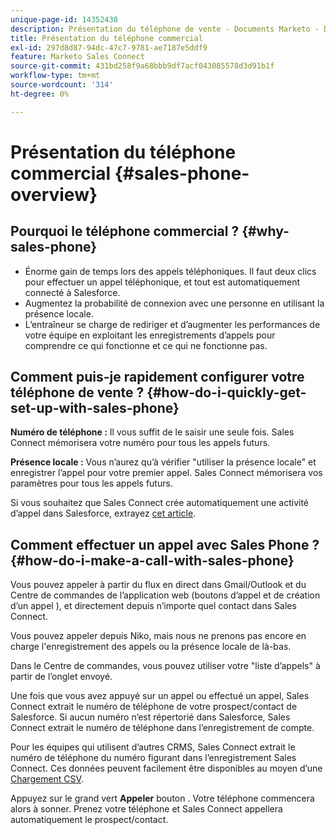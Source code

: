 ```yaml
---
unique-page-id: 14352438
description: Présentation du téléphone de vente - Documents Marketo - Documentation du produit
title: Présentation du téléphone commercial
exl-id: 297d8d87-94dc-47c7-9781-ae7187e5ddf9
feature: Marketo Sales Connect
source-git-commit: 431bd258f9a68bbb9df7acf043085578d3d91b1f
workflow-type: tm+mt
source-wordcount: '314'
ht-degree: 0%

---
```


# Présentation du téléphone commercial {#sales-phone-overview}

## Pourquoi le téléphone commercial ? {#why-sales-phone}

* Énorme gain de temps lors des appels téléphoniques. Il faut deux clics pour effectuer un appel téléphonique, et tout est automatiquement connecté à Salesforce.
* Augmentez la probabilité de connexion avec une personne en utilisant la présence locale.
* L’entraîneur se charge de rediriger et d’augmenter les performances de votre équipe en exploitant les enregistrements d’appels pour comprendre ce qui fonctionne et ce qui ne fonctionne pas.

## Comment puis-je rapidement configurer votre téléphone de vente ? {#how-do-i-quickly-get-set-up-with-sales-phone}

**Numéro de téléphone :** Il vous suffit de le saisir une seule fois. Sales Connect mémorisera votre numéro pour tous les appels futurs.

**Présence locale :** Vous n’aurez qu’à vérifier &quot;utiliser la présence locale&quot; et enregistrer l’appel pour votre premier appel. Sales Connect mémorisera vos paramètres pour tous les appels futurs.

Si vous souhaitez que Sales Connect crée automatiquement une activité d’appel dans Salesforce, extrayez [cet article](/help/marketo/product-docs/marketo-sales-connect/phone/calls-arent-logging-to-salesforce.md).

## Comment effectuer un appel avec Sales Phone ? {#how-do-i-make-a-call-with-sales-phone}

Vous pouvez appeler à partir du flux en direct dans Gmail/Outlook et du Centre de commandes de l’application web (boutons d’appel et de création d’un appel ), et directement depuis n’importe quel contact dans Sales Connect.

Vous pouvez appeler depuis Niko, mais nous ne prenons pas encore en charge l&#39;enregistrement des appels ou la présence locale de là-bas.

Dans le Centre de commandes, vous pouvez utiliser votre &quot;liste d’appels&quot; à partir de l’onglet envoyé.

Une fois que vous avez appuyé sur un appel ou effectué un appel, Sales Connect extrait le numéro de téléphone de votre prospect/contact de Salesforce. Si aucun numéro n’est répertorié dans Salesforce, Sales Connect extrait le numéro de téléphone dans l’enregistrement de compte.

Pour les équipes qui utilisent d’autres CRMS, Sales Connect extrait le numéro de téléphone du numéro figurant dans l’enregistrement Sales Connect. Ces données peuvent facilement être disponibles au moyen d’une [Chargement CSV](/help/marketo/product-docs/marketo-sales-connect/people/managing-contacts/import-contacts-via-csv.md).

Appuyez sur le grand vert **Appeler** bouton . Votre téléphone commencera alors à sonner. Prenez votre téléphone et Sales Connect appellera automatiquement le prospect/contact.
